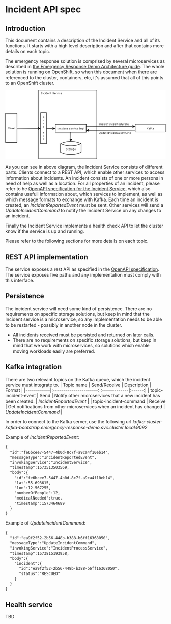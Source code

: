 # Incident API spec
## Introduction
This document contains a description of the Incident Service and all of its functions. It starts with a high level description and after that contains more details on each topic.

The emergency response solution is comprised by several microservices as described in [the Emergency Response Demo Architecture guide](https://www.erdemo.io/architecture/). The whole solution is running on OpenShift, so when this document when there are referenced to the cluster, containers, etc, it's assumed that all of this points to an OpenShift cluster.

![high level description of the incident service](../assets/incident_highlevel.png)

As you can see in above diagram, the Incident Service consists of different parts. Clients connect to a REST API, which enable other services to access information about incidents. An incident consists of one or more persons in need of help as well as a location. For all properties of an incident, please refer to he [OpenAPI specification for the Incident Service](https://raw.githubusercontent.com/Emergency-Response-Demo/incident-service/master/openapi.json), which also contains usefull information about, which services to implement, as well as which message formats to exchange with Kafka. Each time an incident is created, an _IncidentReportedEvent_ must be sent. Other services will send a _UpdateIncidentCommand_ to notify the Incident Service on any changes to an incident.

Finally the Incident Service implements a health check API to let the cluster know if the service is up and running.

Please refer to the following sections for more details on each topic.

## REST API implementation
The service exposes a rest API as specified in the [OpenAPI specification](https://raw.githubusercontent.com/Emergency-Response-Demo/incident-service/master/openapi.json). The service exposes five paths and any implementation must comply with this interface.

## Persistence
The incident service will need some kind of persistence. There are no requirements on specific storage solutions, but keep in mind that the Incident service is a microservice, so any implementation needs to be able to be restarted - possibly in another node in the cluster.
* All incidents received must be persisted and returned on later calls.
* There are no requirements on specific storage solutions, but keep in mind that we work with microservices, so solutions which enable moving workloads easily are preferred.

## Kafka integration
There are two relevant topics on the Kafka queue, which the incident service must integrate to.
| Topic name |      Send/Receive      |  Description | Format |
|------------|:----------------------:|:-------------|:------:|
| topic-incident-event |  Send | Notify other microservices that a new incident has been created. | _IncidentReportedEvent_ |
| topic-incident-command |    Receive   | Get notifications from other microservices when an incident has changed | _UpdateIncidentCommand_ |

In order to connect to the Kafka server, use the following url _kafka-cluster-kafka-bootstrap.emergency-response-demo.svc.cluster.local:9092_

Example of _IncidentReportedEvent_:
```
{
  "id":"fe6bcee7-5447-4b0d-8c7f-a9ca4f10eb14",
  "messageType":"IncidentReportedEvent",
  "invokingService":"IncidentService",
  "timestamp":1573513503569,
  "body":{
    "id":"fe6bcee7-5447-4b0d-8c7f-a9ca4f10eb14",
    "lat":55.693615,
    "lon":12.567255,
    "numberOfPeople":12,
    "medicalNeeded":true,
    "timestamp":1573464689
  }
}
```

Example of _UpdateIncidentCommand_:
```
{
  "id":"ea9f2f52-2b56-448b-b388-b6ff16368050",
  "messageType":"UpdateIncidentCommand",
  "invokingService":"IncidentProcessService",
  "timestamp":1573815193958,
  "body":{
    "incident":{
      "id":"ea9f2f52-2b56-448b-b388-b6ff16368050",
      "status":"RESCUED"
    }
  }
}
```

## Health service
TBD